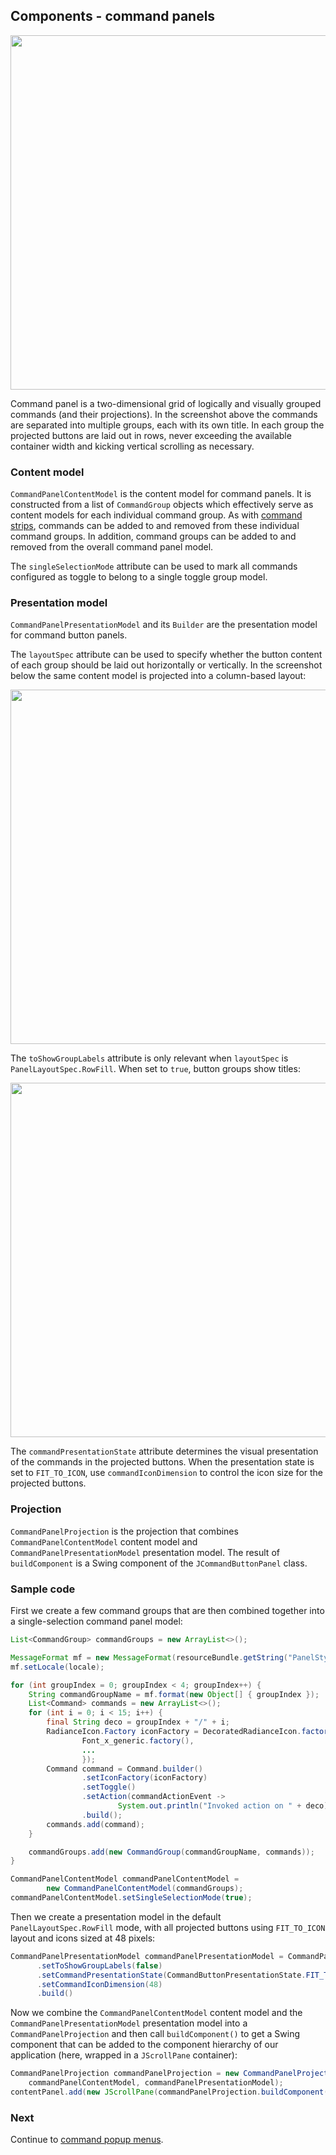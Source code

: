 ## Components - command panels

<img src="https://raw.githubusercontent.com/kirill-grouchnikov/radiance/sunshine/docs/images/component/walkthrough/command-button-panel-rows.png" width="567" border=0/>

Command panel is a two-dimensional grid of logically and visually grouped commands (and their projections). In the screenshot above the commands are separated into multiple groups, each with its own title. In each group the projected buttons are laid out in rows, never exceeding the available container width and kicking vertical scrolling as necessary.

### Content model

`CommandPanelContentModel` is the content model for command panels. It is constructed from a list of `CommandGroup` objects which effectively serve as content models for each individual command group. As with [command strips](CommandStrip.md), commands can be added to and removed from these individual command groups. In addition, command groups can be added to and removed from the overall command panel model.

The `singleSelectionMode` attribute can be used to mark all commands configured as toggle to belong to a single toggle group model.

### Presentation model

`CommandPanelPresentationModel` and its `Builder` are the presentation model for command button panels.

The `layoutSpec` attribute can be used to specify whether the button content of each group should be laid out horizontally or vertically. In the screenshot below the same content model is projected into a column-based layout:

<img src="https://raw.githubusercontent.com/kirill-grouchnikov/radiance/sunshine/docs/images/component/walkthrough/command-button-panel-columns.png" width="567" border=0/>

The `toShowGroupLabels` attribute is only relevant when `layoutSpec` is `PanelLayoutSpec.RowFill`. When set to `true`, button groups show titles:

<img src="https://raw.githubusercontent.com/kirill-grouchnikov/radiance/sunshine/docs/images/component/walkthrough/command-button-panel-rows-titles.png" width="567" border=0/>

The `commandPresentationState` attribute determines the visual presentation of the commands in the projected buttons. When the presentation state is set to `FIT_TO_ICON`, use `commandIconDimension` to control the icon size for the projected buttons.

### Projection

`CommandPanelProjection` is the projection that combines `CommandPanelContentModel` content model and `CommandPanelPresentationModel` presentation model. The result of `buildComponent` is a Swing component of the `JCommandButtonPanel` class.

### Sample code

First we create a few command groups that are then combined together into a single-selection command panel model:

```java
List<CommandGroup> commandGroups = new ArrayList<>();

MessageFormat mf = new MessageFormat(resourceBundle.getString("PanelStyles.text"));
mf.setLocale(locale);

for (int groupIndex = 0; groupIndex < 4; groupIndex++) {
    String commandGroupName = mf.format(new Object[] { groupIndex });
    List<Command> commands = new ArrayList<>();
    for (int i = 0; i < 15; i++) {
        final String deco = groupIndex + "/" + i;
        RadianceIcon.Factory iconFactory = DecoratedRadianceIcon.factory(
                Font_x_generic.factory(),
                ...
                });
        Command command = Command.builder()
                .setIconFactory(iconFactory)
                .setToggle()
                .setAction(commandActionEvent ->
                        System.out.println("Invoked action on " + deco))
                .build();
        commands.add(command);
    }

    commandGroups.add(new CommandGroup(commandGroupName, commands));
}

CommandPanelContentModel commandPanelContentModel =
        new CommandPanelContentModel(commandGroups);
commandPanelContentModel.setSingleSelectionMode(true);
```

Then we create a presentation model in the default `PanelLayoutSpec.RowFill` mode, with all projected buttons using `FIT_TO_ICON` layout and icons sized at 48 pixels:

```java
CommandPanelPresentationModel commandPanelPresentationModel = CommandPanelPresentationModel.builder()
      .setToShowGroupLabels(false)
      .setCommandPresentationState(CommandButtonPresentationState.FIT_TO_ICON)
      .setCommandIconDimension(48)
      .build()
```

Now we combine the `CommandPanelContentModel` content model and the `CommandPanelPresentationModel` presentation model into a `CommandPanelProjection` and then call `buildComponent()` to get a Swing component that can be added to the component hierarchy of our application (here, wrapped in a `JScrollPane` container):

```java
CommandPanelProjection commandPanelProjection = new CommandPanelProjection(
    commandPanelContentModel, commandPanelPresentationModel);
contentPanel.add(new JScrollPane(commandPanelProjection.buildComponent());
```

### Next

Continue to [command popup menus](CommandPopupMenu.md).
